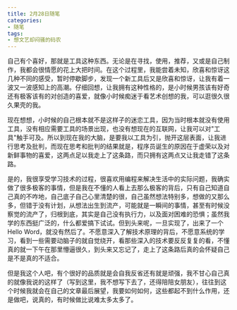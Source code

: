 ```yaml
---
title: 2月28日随笔
categories:
- 随笔
tags:
- 想文艺却闷骚的码农
---
```



自己有个喜好，那就是工具这种东西。无论是在寻找，使用，推荐，又或是自己制作，我都会很情愿的花上大把时间。在这个过程里，我能尝着未知，欣喜和惊讶这几种不同的感受，暂时停歇脚步，发现一个新工具后又是欣喜和惊讶，让我有着一波又一波感知上的高潮。仔细回想，让我拥有这种性格的，是小时候男孩该有好奇还有极客该有的对创造的喜爱，就像小时候痴迷于看艺术创想的我，可以逛很久很久果壳的我。

现在想想，小时候的自己根本就不是这样子的迷恋工具，因为当时根本就没有使用工具，没有相应需要工具的场景出现，也没有想现在的互联网，让我可以对"工具"触手可及。所以到现在我的大脑，是要我以工具为引，抛开这层表面，让我进行思考及批判，而现在思考和批判的结果就是，程序员诞生的原因在于虚荣以及对新鲜事物的喜爱，这两点足以我走上了这条路，而只拥有这两点又让我走错了这条路。

是的，我很享受学习技术的过程，很喜欢用编程来解决生活中的实际问题，我确实做了很多极客的事情，但是我在不懂的人看上去那么极客的背后，只有自己知道自己真的不咋地，自己底子自己心里清楚的很，自己虽然想法特别多，想做的又那么多，但错于没有计划，从想法出生到流产，可能就是一瞬间的事情，甚至有时候没察觉的流产了，归根到底，其实是自己没有执行力，以及面对困难的恐惧；虽然我学的东西挺广泛的，什么都爱搞下试试。但到头来呢，一旦实现了，出来了一个Hello Word，就没有然后了。不愿意深入了解技术原理的背后，不愿意系统的学习，看到一些需要动脑子的就自觉绕开，看那些深入的技术要反反复复的看，不懂真的就一下午在那里懵逼很久，到头来又忘记了，走上了这条路后真的会怀疑自己是不是真的不适合。

但是我这个人吧，有个很好的品质就是会自我反省还有就是顽强，我不甘心自己真的就像我说的这样了（写到这里，我不想写下去了，还得陪陪女朋友），往往到这个时候我就会在自己的文章最后展望，我要如何如何，这些都起不到什么作用，还是做吧，说真的，有时候做比说难太多太多了。

